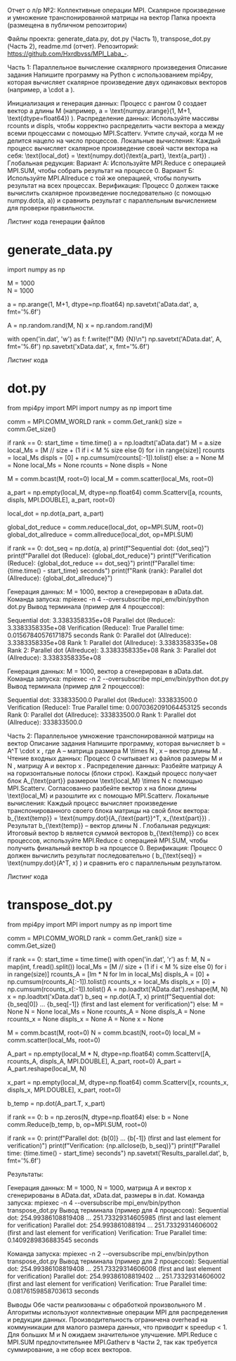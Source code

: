 Отчет о л/р №2: Коллективные операции MPI. Скалярное произведение и умножение транспонированной матрицы на вектор
Папка проекта (размещена в публичном репозитории)

Файлы проекта: generate_data.py, dot.py (Часть 1), transpose_dot.py (Часть 2), readme.md (отчет).
Репозиторий: https://github.com/Hxrdbvss/MPI_Laba_-.

Часть 1: Параллельное вычисление скалярного произведения
Описание задания
Напишите программу на Python с использованием mpi4py, которая вычисляет скалярное произведение двух одинаковых векторов (например,  a \cdot a ).

Инициализация и генерация данных: Процесс с рангом 0 создает вектор  a  длины  M  (например,  a = \text{numpy.arange}(1, M+1, \text{dtype=float64}) ).
Распределение данных: Используйте массивы rcounts и displs, чтобы корректно распределить части вектора  a  между всеми процессами с помощью MPI.Scatterv. Учтите случай, когда  M  не делится нацело на число процессов.
Локальные вычисления: Каждый процесс вычисляет скалярное произведение своей части вектора на себя:  \text{local\_dot} = \text{numpy.dot}(\text{a\_part}, \text{a\_part}) .
Глобальная редукция:
    Вариант А: Используйте MPI.Reduce с операцией MPI.SUM, чтобы собрать результат на процессе 0.
    Вариант Б: Используйте MPI.Allreduce с той же операцией, чтобы получить результат на всех процессах.
Верификация: Процесс 0 должен также вычислить скалярное произведение последовательно (с помощью numpy.dot(a, a)) и сравнить результат с параллельным вычислением для проверки правильности.

Листинг кода генерации файлов 
# generate_data.py

import numpy as np

M = 1000  
N = 1000

a = np.arange(1, M+1, dtype=np.float64)
np.savetxt('aData.dat', a, fmt='%.6f')

A = np.random.rand(M, N)
x = np.random.rand(M)

with open('in.dat', 'w') as f:
    f.write(f"{M} {N}\n")
np.savetxt('AData.dat', A, fmt='%.6f')
np.savetxt('xData.dat', x, fmt='%.6f')

Листинг кода 

# dot.py
from mpi4py import MPI
import numpy as np
import time

comm = MPI.COMM_WORLD
rank = comm.Get_rank()
size = comm.Get_size()

if rank == 0:
    start_time = time.time()
    a = np.loadtxt('aData.dat')
    M = a.size
    local_Ms = [M // size + (1 if i < M % size else 0) for i in range(size)]
    rcounts = local_Ms
    displs = [0] + np.cumsum(rcounts[:-1]).tolist()
else:
    a = None
    M = None
    local_Ms = None
    rcounts = None
    displs = None

M = comm.bcast(M, root=0)
local_M = comm.scatter(local_Ms, root=0)

a_part = np.empty(local_M, dtype=np.float64)
comm.Scatterv([a, rcounts, displs, MPI.DOUBLE], a_part, root=0)

local_dot = np.dot(a_part, a_part)

global_dot_reduce = comm.reduce(local_dot, op=MPI.SUM, root=0)
global_dot_allreduce = comm.allreduce(local_dot, op=MPI.SUM)

if rank == 0:
    dot_seq = np.dot(a, a)
    print(f"Sequential dot: {dot_seq}")
    print(f"Parallel dot (Reduce): {global_dot_reduce}")
    print(f"Verification (Reduce): {global_dot_reduce == dot_seq}")
    print(f"Parallel time: {time.time() - start_time} seconds")
print(f"Rank {rank}: Parallel dot (Allreduce): {global_dot_allreduce}")

Генерация данных: M = 1000, вектор a сгенерирован в aData.dat.
Команда запуска: mpiexec -n 4 --oversubscribe mpi_env/bin/python dot.py
Вывод терминала (пример для 4 процессов):

Sequential dot: 3.3383358335e+08
Parallel dot (Reduce): 3.3383358335e+08
Verification (Reduce): True
Parallel time: 0.01567840576171875 seconds
Rank 0: Parallel dot (Allreduce): 3.3383358335e+08
Rank 1: Parallel dot (Allreduce): 3.3383358335e+08
Rank 2: Parallel dot (Allreduce): 3.3383358335e+08
Rank 3: Parallel dot (Allreduce): 3.3383358335e+08

Генерация данных: M = 1000, вектор a сгенерирован в aData.dat.
Команда запуска: mpiexec -n 2 --oversubscribe mpi_env/bin/python dot.py
Вывод терминала (пример для 2 процессов):

Sequential dot: 333833500.0
Parallel dot (Reduce): 333833500.0
Verification (Reduce): True
Parallel time: 0.0070362091064453125 seconds
Rank 0: Parallel dot (Allreduce): 333833500.0
Rank 1: Parallel dot (Allreduce): 333833500.0

Часть 2: Параллельное умножение транспонированной матрицы на вектор
Описание задания
Напишите программу, которая вычисляет  b = A^T \cdot x , где  A  – матрица размера  M \times N ,  x  – вектор длины  M .
Чтение входных данных: Процесс 0 считывает из файлов размеры  M  и  N , матрицу  A  и вектор  x .
Распределение данных:
Разбейте матрицу  A  на горизонтальные полосы (блоки строк). Каждый процесс получает блок  A_{\text{part}}  размером  \text{local\_M} \times N  с помощью MPI.Scatterv.
Согласованно разбейте вектор  x  на блоки длины  \text{local\_M}  и разошлите их с помощью MPI.Scatterv.
Локальные вычисления: Каждый процесс вычисляет произведение транспонированного своего блока матрицы на свой блок вектора:  b_{\text{temp}} = \text{numpy.dot}(A_{\text{part}}^T, x_{\text{part}}) . Результат  b_{\text{temp}}  – вектор длины  N .
Глобальная редукция: Итоговый вектор  b  является суммой векторов  b_{\text{temp}}  со всех процессов, используйте MPI.Reduce с операцией MPI.SUM, чтобы получить финальный вектор  b  на процессе 0.
Верификация: Процесс 0 должен вычислить результат последовательно ( b_{\text{seq}} = \text{numpy.dot}(A^T, x) ) и сравнить его с параллельным результатом.

Листинг кода 
# transpose_dot.py
from mpi4py import MPI
import numpy as np
import time

comm = MPI.COMM_WORLD
rank = comm.Get_rank()
size = comm.Get_size()

if rank == 0:
    start_time = time.time()
    with open('in.dat', 'r') as f:
        M, N = map(int, f.read().split())
    local_Ms = [M // size + (1 if i < M % size else 0) for i in range(size)]
    rcounts_A = [lm * N for lm in local_Ms]
    displs_A = [0] + np.cumsum(rcounts_A[:-1]).tolist()
    rcounts_x = local_Ms
    displs_x = [0] + np.cumsum(rcounts_x[:-1]).tolist()
    A = np.loadtxt('AData.dat').reshape(M, N)
    x = np.loadtxt('xData.dat')
    b_seq = np.dot(A.T, x)
    print(f"Sequential dot: {b_seq[0]} ... {b_seq[-1]} (first and last element for verification)")
else:
    M = None
    N = None
    local_Ms = None
    rcounts_A = None
    displs_A = None
    rcounts_x = None
    displs_x = None
    A = None
    x = None

M = comm.bcast(M, root=0)
N = comm.bcast(N, root=0)
local_M = comm.scatter(local_Ms, root=0)

A_part = np.empty(local_M * N, dtype=np.float64)
comm.Scatterv([A, rcounts_A, displs_A, MPI.DOUBLE], A_part, root=0)
A_part = A_part.reshape(local_M, N)

x_part = np.empty(local_M, dtype=np.float64)
comm.Scatterv([x, rcounts_x, displs_x, MPI.DOUBLE], x_part, root=0)

b_temp = np.dot(A_part.T, x_part)

if rank == 0:
    b = np.zeros(N, dtype=np.float64)
else:
    b = None
comm.Reduce(b_temp, b, op=MPI.SUM, root=0)

if rank == 0:
    print(f"Parallel dot: {b[0]} ... {b[-1]} (first and last element for verification)")
    print(f"Verification: {np.allclose(b, b_seq)}")
    print(f"Parallel time: {time.time() - start_time} seconds")
    np.savetxt('Results_parallel.dat', b, fmt='%.6f')

Результаты:

Генерация данных: M = 1000, N = 1000, матрица A и вектор x сгенерированы в AData.dat, xData.dat, размеры в in.dat.
Команда запуска: mpiexec -n 4 --oversubscribe mpi_env/bin/python transpose_dot.py
Вывод терминала (пример для 4 процессов):
Sequential dot: 254.99386108819408 ... 251.73329314605985 (first and last element for verification)
Parallel dot: 254.993861088194 ... 251.73329314606002 (first and last element for verification)
Verification: True
Parallel time: 0.1409289836883545 seconds

Команда запуска: mpiexec -n 2 --oversubscribe mpi_env/bin/python transpose_dot.py
Вывод терминала (пример для 2 процессов):
Sequential dot: 254.99386108819408 ... 251.73329314606008 (first and last element for verification)
Parallel dot: 254.99386108819402 ... 251.73329314606002 (first and last element for verification)
Verification: True
Parallel time: 0.08176159858703613 seconds

Выводы 
Обе части реализованы с обработкой произвольного  M . Алгоритмы используют коллективные операции MPI для распределения и редукции данных.
Производительность ограничена overhead на коммуникации для малого размера данных, что приводит к speedup < 1. Для больших  M  и  N  ожидаем значительное улучшение.
MPI.Reduce с MPI.SUM предпочтительнее MPI.Gatherv в Части 2, так как требуется суммирование, а не сбор всех векторов.
